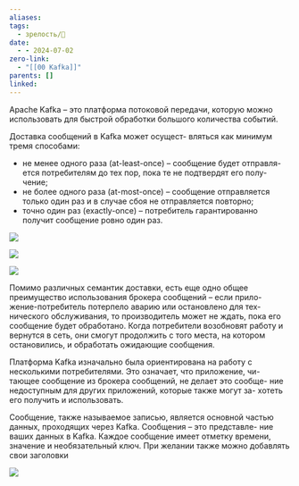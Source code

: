 ```yaml
---
aliases: 
tags:
  - зрелость/🌱
date:
  - - 2024-07-02
zero-link:
  - "[[00 Kafka]]"
parents: []
linked:
---
```

Apache Kafka – это платформа потоковой передачи, которую можно использовать для быстрой обработки большого количества событий.

Доставка сообщений в Kafka может осущест- вляться как минимум тремя способами:
- не менее одного раза (at-least-once) – сообщение будет отправля- ется потребителям до тех пор, пока те не подтвердят его полу- чение;
- не более одного раза (at-most-once) – сообщение отправляется только один раз и в случае сбоя не отправляется повторно;
- точно один раз (exactly-once) – потребитель гарантированно получит сообщение ровно один раз.

![](c85390a0-94b2-48f9-8dea-02d9bacc2562.jpg)

![](49356685-5474-490b-975a-d198d7f966bb.jpg)

![](3ad2bf28-e12a-4be7-9336-c38c7b5d7018.jpg)

Помимо различных семантик доставки, есть еще одно общее преимущество использования брокера сообщений – если прило- жение-потребитель потерпело аварию или остановлено для тех- нического обслуживания, то производитель может не ждать, пока его сообщение будет обработано. Когда потребители возобновят работу и вернутся в сеть, они смогут продолжить с того места, на котором остановились, и обработать ожидающие сообщения.

Платформа Kafka изначально была ориентирована на работу с несколькими потребителями. Это означает, что приложение, чи- тающее сообщение из брокера сообщений, не делает это сообще- ние недоступным для других приложений, которые также могут за- хотеть его получить и использовать.

Сообщение, также называемое записью, является основной частью данных, проходящих через Kafka. Сообщения – это представле- ние ваших данных в Kafka. Каждое сообщение имеет отметку времени, значение и необязательный ключ. При желании также можно добавлять свои заголовки

![](ae8f6a39-5a3f-4195-8f6a-0b96e492413c.jpg)

